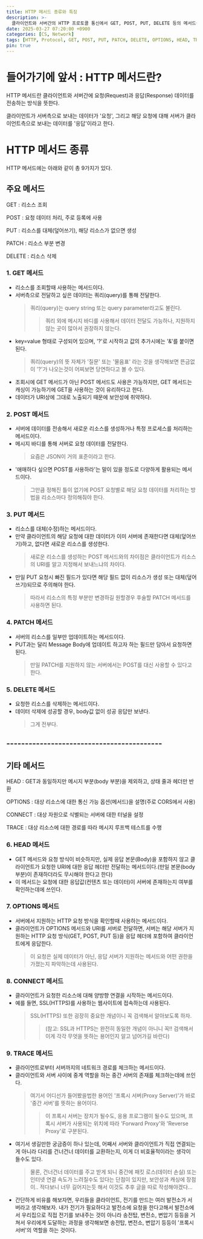 ```yaml
---
title: HTTP 메서드 종류와 특징
description: >-
  클라이언트와 서버간의 HTTP 프로토콜 통신에서 GET, POST, PUT, DELETE 등의 메서드들이 맡는 역할과 그 특징을 알아보자.
date: 2025-03-27 07:20:00 +0900
categories: [CS, Network]
tags: [HTTP, Protocol, GET, POST, PUT, PATCH, DELETE, OPTIONS, HEAD, TRACE, CONNECT]
pin: true
---
```


# 들어가기에 앞서 : HTTP 메서드란?

HTTP 메서드란 클라이언트와 서버간에 요청(Request)과 응답(Response) 데이터를 전송하는 방식을 뜻한다.

클라이언트가 서버측으로 보내는 데이터가 '요청', 그리고 해당 요청에 대해 서버가 클라이언트측으로 보내는 데이터를 '응답'이라고 한다.

# HTTP 메서드 종류

HTTP 메서드에는 아래와 같이 총 9가지가 있다.

## 주요 메서드

GET
: 리소스 조회

POST
: 요청 데이터 처리, 주로 등록에 사용

PUT
: 리소스를 대체(덮어쓰기), 해당 리소스가 없으면 생성

PATCH
: 리소스 부분 변경

DELETE
: 리소스 삭제

### 1. GET 메서드

- 리소스를 조회할때 사용하는 메서드이다.
- 서버측으로 전달하고 싶은 데이터는 쿼리(query)를 통해 전달한다.
    > 쿼리(query)는 query string 또는 query parameter라고도 불린다.
    >> 쿼리 외에 메시지 바디를 사용해서 데이터 전달도 가능하나, 지원하지 않는 곳이 많아서 권장하지 않는다.
- key=value 형태로 구성되어 있으며, '?'로 시작하고 값의 추가시에는 '&'를 붙이면 된다.
    > 쿼리(query)의 뜻 자체가 '질문' 또는 '물음표' 라는 것을 생각해보면 뜬금없이 '?'가 나오는것이 어찌보면 당연하다고 볼 수 있다.
- 조회시에 GET 메서드가 아닌 POST 메서드도 사용은 가능하지만, GET 메서드는 캐싱이 가능하기에 GET을 사용하는 것이 유리하다고 한다.
- 데이터가 URI상에 그대로 노출되기 때문에 보안성에 취약하다.

### 2. POST 메서드

- 서버에 데이터를 전송해서 새로운 리소스를 생성하거나 특정 프로세스를 처리하는 메서드이다.
- 메시지 바디를 통해 서버로 요청 데이터를 전달한다.
    > 요즘은 JSON이 거의 표준이라고 한다.
- '애매하다 싶으면 POST를 사용하라'는 말이 있을 정도로 다양하게 활용되는 메서드이다.
    > 그만큼 정해진 틀이 없기에 POST 요청별로 해당 요청 데이터를 처리하는 방법을 리소스마다 정의해줘야 한다.

### 3. PUT 메서드

- 리소스를 대체(수정)하는 메서드이다.
- 만약 클라이언트의 해당 요청에 대한 데이터가 이미 서버에 존재한다면 대체(덮어쓰기)하고, 없다면 새로운 리소스를 생성한다.
    > 새로운 리소스를 생성하는 POST 메서드와의 차이점은 클라이언트가 리소스의 URI를 알고 지정해서 보내느냐의 차이다.
- 만일 PUT 요청시 빠진 필드가 있다면 해당 필드 없이 리소스가 생성 또는 대체(덮어쓰기)되므로 주의해야 한다.
    > 따라서 리소스의 특정 부분만 변경하길 원할경우 후술할 PATCH 메서드를 사용하면 된다.

### 4. PATCH 메서드

- 서버의 리소스를 일부만 업데이트하는 메서드이다.
- PUT과는 달리 Message Body에 업데이트 하고자 하는 필드만 담아서 요청하면 된다.
    > 만일 PATCH를 지원하지 않는 서버에서는 POST를 대신 사용할 수 있다고 한다.

### 5. DELETE 메서드

- 요청한 리소스를 삭제하는 메서드이다.
- 데이터 삭제에 성공할 경우, body값 없이 성공 응답만 보낸다.
    > 그게 전부다.

## ------------------------------------------

## 기타 메서드

HEAD
: GET과 동일하지만 메시지 부분(body 부분)을 제외하고, 상태 줄과 헤더만 반환

OPTIONS
: 대상 리소스에 대한 통신 가능 옵션(메서드)을 설명(주로 CORS에서 사용)

CONNECT
: 대상 자원으로 식별되는 서버에 대한 터널을 설정

TRACE
: 대상 리소스에 대한 경로를 따라 메시지 루프백 테스트를 수행

### 6. HEAD 메서드

- GET 메서드와 요청 방식이 비슷하지만, 실제 응답 본문(Body)을 포함하지 않고 클라이언트가 요청한 URI에 대한 응답 헤더만 전달하는 메서드이다.(만일 본문(body부분)이 존재하더라도 무시해야 한다고 한다)
- 이 메서드는 요청에 대한 응답값(컨텐츠 또는 데이터)이 서버에 존재하는지 여부를 확인하는데에 쓰인다.

### 7. OPTIONS 메서드

- 서버에서 지원하는 HTTP 요청 방식을 확인할때 사용하는 메서드이다.
- 클라이언트가 OPTIONS 메서드와 URI를 서버로 전달하면, 서버는 해당 서버가 지원하는 HTTP 요청 방식(GET, POST, PUT 등)을 응답 헤더에 포함하여 클라이언트에게 응답한다.
    > 이 요청은 실제 데이터가 아닌, 응답 서버가 지원하는 메서드와 어떤 권한을 가졌는지 파악하는데 사용된다.

### 8. CONNECT 메서드

- 클라이언트가 요청한 리소스에 대해 양방향 연결을 시작하는 메서드이다.
- 예를 들면, SSL(HTTPS)를 사용하는 웹사이트에 접속하는데 사용된다.
    > SSL(HTTPS) 또한 굉장히 중요한 개념이니 꼭 검색해서 알아보도록 하자.
    >> (참고: SSL과 HTTPS는 완전히 동일한 개념이 아니니 꼭!! 검색해서 이게 각각 무엇을 뜻하는 용어인지 알고 넘어가길 바란다)

### 9. TRACE 메서드

- 클라이언트로부터 서버까지의 네트워크 경로를 체크하는 메서드이다.
- 클라이언트와 서버 사이에 중계 역할을 하는 중간 서버의 존재를 체크하는데에 쓰인다.
    > 여기서 어디선가 들어봤을법한 용어인 '프록시 서버(Proxy Server)'가 바로 '중간 서버'를 뜻하는 용어이다.
    >> 이 프록시 서버는 장치가 될수도, 응용 프로그램이 될수도 있으며, 프록시 서버가 사용되는 위치에 따라 'Forward Proxy'와 'Reverse Proxy'로 구분된다.
- 여기서 생길만한 궁금증이 하나 있는데, 어째서 서버와 클라이언트가 직접 연결되는게 아니라 다리를 건너건너 데이터를 교환하는지, 이게 더 비효율적이라는 생각이 들수도 있다.
    > 물론, 건너건너 데이터를 주고 받게 되니 중간에 패킷 로스(데이터 손실) 또는 인터넷 연결 속도가 느려질수도 있다는 단점이 있지만, 보안성과 캐싱에 장점이.. 적다보니 너무 길어지는듯 해서 이것도 추후 글을 따로 작성해야겠다...
- 간단하게 비유를 해보자면, 우리들을 클라이언트, 전기를 만드는 여러 발전소가 서버라고 생각해보자. 내가 전기가 필요하다고 발전소에 요청을 한다고해서 발전소에서 우리집으로 직접 전기를 보내주는 것이 아니라 송전탑, 변전소, 변압기 등등을 거쳐서 우리에게 도달하는 과정을 생각해보면 송전탑, 변전소, 변압기 등등이 '프록시 서버'의 역할을 하는 것이다.